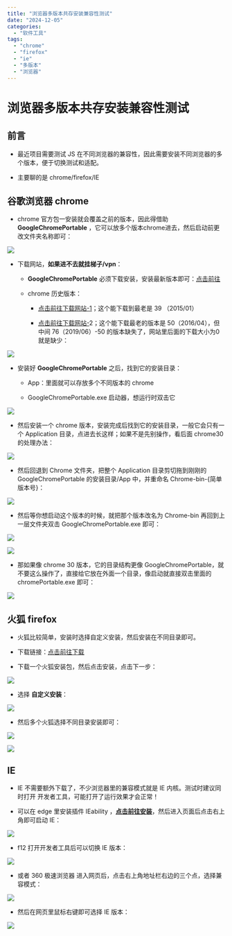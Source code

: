 ```yaml
---
title: "浏览器多版本共存安装兼容性测试"
date: "2024-12-05"
categories: 
  - "软件工具"
tags: 
  - "chrome"
  - "firefox"
  - "ie"
  - "多版本"
  - "浏览器"
---
```

# 浏览器多版本共存安装兼容性测试

## 前言

- 最近项目需要测试 JS 在不同浏览器的兼容性，因此需要安装不同浏览器的多个版本，便于切换测试和适配。

- 主要聊的是 chrome/firefox/IE

## 谷歌浏览器 chrome

- chrome 官方包一安装就会覆盖之前的版本，因此得借助 **GoogleChromePortable** ，它可以放多个版本chrome进去，然后启动前更改文件夹名称即可：

![](images/image.png)

- 下载网站，**如果进不去就挂梯子/vpn**：
    - **GoogleChromePortable** 必须下载安装，安装最新版本即可：[点击前往](https://portableapps.com/apps/internet/google_chrome_portable/)
    
    - chrome 历史版本：
        - [点击前往下载网站-1](https://www.chromedownloads.net/chrome64win-stable/list_2_1.html)；这个能下载到最老是 39 （2015/01）
        
        - [点击前往下载网站-](https://downzen.com/en/windows/google-chrome/versions/?page=11)2；这个能下载最老的版本是 50（2016/04），但中间 76（2019/06）-50 的版本缺失了，网站里后面的下载大小为0就是缺少：

![](images/image-1-1024x241.png)

- 安装好 **GoogleChromePortable** 之后，找到它的安装目录：
    - App：里面就可以存放多个不同版本的 chrome
    
    - GoogleChromePortable.exe 启动器，想运行时双击它

![](images/image-2.png)

- 然后安装一个 chrome 版本，安装完成后找到它的安装目录，一般它会只有一个 Application 目录，点进去长这样；如果不是先别操作，看后面 chrome30的处理办法：

![](images/image-3.png)

- 然后回退到 Chrome 文件夹，把整个 Application 目录剪切拖到刚刚的 GoogleChromePortable 的安装目录/App 中，并重命名 Chrome-bin-{简单版本号}：

![](images/image-4-1024x405.png)

- 然后等你想启动这个版本的时候，就把那个版本改名为 Chrome-bin 再回到上一层文件夹双击 GoogleChromePortable.exe 即可：

![](images/image-5.png)

![](images/image-6.png)

- 那如果像 chrome 30 版本，它的目录结构更像 GoogleChromePortable，就不要这么操作了，直接给它放在外面一个目录，像启动就直接双击里面的 chromePortable.exe 即可：

![](images/image-7.png)

## 火狐 firefox

- 火狐比较简单，安装时选择自定义安装，然后安装在不同目录即可。

- 下载链接：[点击前往下载](http://ftp.mozilla.org/pub/mozilla.org//firefox/releases/)

- 下载一个火狐安装包，然后点击安装，点击下一步：

![](images/image-8.png)

- 选择 **自定义安装**：

![](images/image-9.png)

- 然后多个火狐选择不同目录安装即可：

![](images/image-10.png)

![](images/image-11.png)

## IE

- IE 不需要额外下载了，不少浏览器里的兼容模式就是 IE 内核。测试时建议同时打开 开发者工具，可能打开了运行效果才会正常！

- 可以在 edge 里安装插件 IEability ，**[点击前往安装](https://microsoftedge.microsoft.com/addons/detail/ieability-open-in-ie/ladagfjapiedpgikoonalfbhldpienih)**，然后进入页面后点击右上角即可启动 IE：

![](images/image-14-1024x231.png)

- f12 打开开发者工具后可以切换 IE 版本：

![](images/image-15-1024x432.png)

- 或者 360 极速浏览器 进入网页后，点击右上角地址栏右边的三个点，选择兼容模式：

![](images/image-12.png)

- 然后在网页里鼠标右键即可选择 IE 版本：

![](images/image-13.png)

